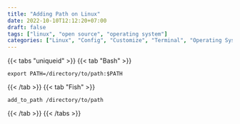 ```yaml
---
title: "Adding Path on Linux"
date: 2022-10-10T12:12:20+07:00
draft: false
tags: ["linux", "open source", "operating system"]
categories: ["Linux", "Config", "Customize", "Terminal", "Operating System"]
---
```


{{< tabs "uniqueid" >}}
{{< tab "Bash" >}}

```fishshell
export PATH=/directory/to/path:$PATH
```

{{< /tab >}}
{{< tab "Fish" >}}

```fishshell
add_to_path /directory/to/path
```

{{< /tab >}}
{{< /tabs >}}
